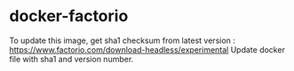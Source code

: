 # docker-factorio

To update this image, get sha1 checksum from latest version : https://www.factorio.com/download-headless/experimental
Update docker file with sha1 and version number.


